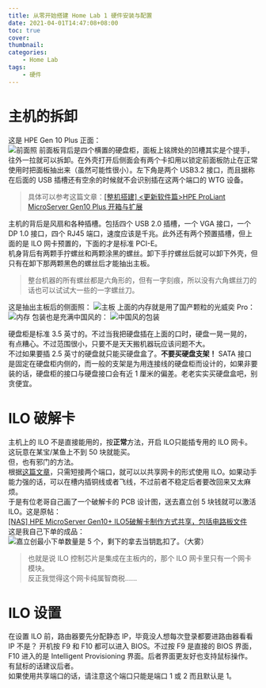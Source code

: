 ```yaml
---
title: 从零开始搭建 Home Lab 1 硬件安装与配置
date: 2021-04-01T14:47:08+08:00
toc: true
cover:
thumbnail:
categories:
    - Home Lab
tags:
    - 硬件
---
```


# 主机的拆卸
这是 HPE Gen 10 Plus 正面：    
![前面照](gen10p-front.jpg)
前面板背后是四个横置的硬盘柜，面板上铭牌处的凹槽其实是个提手，往外一拉就可以拆卸。在外壳打开后侧面会有两个卡扣用以锁定前面板防止在正常使用时把面板抽出来（虽然可能性很小）。左下角是两个 USB3.2 接口，而且据称在后面的 USB 插槽还有空余的时候就不会识别插在这两个端口的 WTG 设备。       
> 具体可以参考这篇文章：[[整机搭建] <更新软件篇>HPE ProLiant MicroServer Gen10 Plus 开箱与扩展 ](https://www.chiphell.com/thread-2246322-1-1.html)

主机的背后是风扇和各种插槽。包括四个 USB 2.0 插槽，一个 VGA 接口，一个 DP 1.0 接口，四个 RJ45 端口，速度应该是千兆。此外还有两个预置插槽，但上面的是 ILO 网卡预置的，下面的才是标准 PCI-E。        
机身背后有两颗手拧螺丝和两颗涂黑的螺丝。卸下手拧螺丝后就可以卸下外壳，但只有在卸下那两颗黑色的螺丝后才能抽出主板。      
> 整台机器的所有螺丝都是六角形的，但有一字刻痕，所以没有六角螺丝刀的话也可以试试大一些的一字螺丝刀。

这是抽出主板后的侧面照：
![主板](gen10p-side.jpg)
上面的内存就是用了国产颗粒的光威奕 Pro：
![内存](ram.jpg)
包装也是充满中国风的：
![中国风的包装](ram-pack.jpg)

硬盘柜是标准 3.5 英寸的。不过当我把硬盘插在上面的口时，硬盘一晃一晃的，有点糟心。不过范围很小，只要不是天天搬机器玩应该问题不大。     
不过如果要插 2.5 英寸的硬盘就只能买硬盘盒了。**不要买硬盘支架！** SATA 接口是固定在硬盘柜内侧的，而一般的支架是为用连接线的硬盘柜而设计的，如果非要装的话，硬盘柜的接口与硬盘接口会有近 1 厘米的偏差。老老实实买硬盘盒吧，别贪便宜。
# ILO 破解卡
主机上的 ILO 不是直接能用的，按**正常**方法，开启 ILO只能插专用的 ILO 网卡。这玩意在某宝/某鱼上不到 50 块就能买。     
但，也有邪门的方法。     
根据[这篇文章](http://ylys.net/post/1114.html)，只需短接两个端口，就可以以共享网卡的形式使用 ILO。如果动手能力强的话，可以在槽内插铜线或者飞线，不过前者不稳定后者要改回来又太麻烦。    
于是有位老哥自己画了一个破解卡的 PCB 设计图，送去嘉立创 5 块钱就可以激活 ILO。这是原帖：      
[ [NAS] HPE MicroServer Gen10+ ILO5破解卡制作方式共享，包括电路板文件 ](https://www.chiphell.com/thread-2308433-1-1.html)      
这是我自己下单的成品：
![嘉立创最小下单数量是 5 个，剩下的拿去当钥匙扣了。（大雾）](ilo.jpg)
> 也就是说 ILO 控制芯片是集成在主板内的，那个 ILO 网卡里只有一个网卡模块。      
反正我觉得这个网卡纯属智商税……

# ILO 设置
在设置 ILO 前，路由器要先分配静态 IP，毕竟没人想每次登录都要进路由器看看 IP 不是？
开机按 F9 和 F10 都可以进入 BIOS。不过按 F9 是直接的 BIOS 界面，F10 进入的是 Intelligent Provisioning 界面。后者界面更友好也支持鼠标操作。有鼠标的话建议后者。      
如果使用共享端口的话，请注意这个端口只能是端口 1 或 2 而且默认是 1。